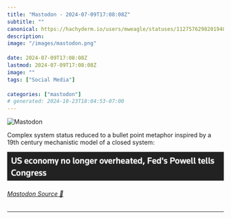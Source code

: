 ```yaml
---
title: "Mastodon - 2024-07-09T17:08:08Z"
subtitle: ""
canonical: https://hachyderm.io/users/mweagle/statuses/112757629820194870
description:
image: "/images/mastodon.png"

date: 2024-07-09T17:08:08Z
lastmod: 2024-07-09T17:08:08Z
image: ""
tags: ["Social Media"]

categories: ["mastodon"]
# generated: 2024-10-23T18:04:53-07:00
---
```

![Mastodon](/images/mastodon.png)

<p>Complex system status reduced to a bullet point metaphor inspired by a 19th century mechanistic model of a closed system:</p>

![](44f971f264d61443.png)

###### [Mastodon Source 🐘](https://hachyderm.io/@mweagle/112757629820194870)

___

